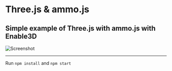 # Three.js & ammo.js

## Simple example of Three.js with ammo.js with Enable3D

![Screenshot](https://raw.githubusercontent.com/tamani-coding/enable3d-physics-examples/master/screenshot.png)

---


Run `npm install` and `npm start`
